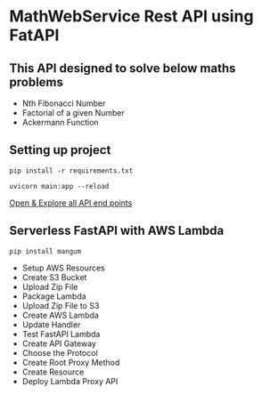 # MathWebService Rest API using FatAPI

## This API designed to solve below maths problems
- Nth Fibonacci Number
- Factorial of a given Number
- Ackermann Function

## Setting up project
`pip install -r requirements.txt`

`uvicorn main:app --reload`

[Open & Explore all API end points](http://localhost:8000/docs)

## Serverless FastAPI with AWS Lambda
```
pip install mangum
```

- Setup AWS Resources
- Create S3 Bucket
- Upload Zip File
- Package Lambda
- Upload Zip File to S3
- Create AWS Lambda
- Update Handler
- Test FastAPI Lambda
- Create API Gateway
- Choose the Protocol
- Create Root Proxy Method
- Create Resource
- Deploy Lambda Proxy API
